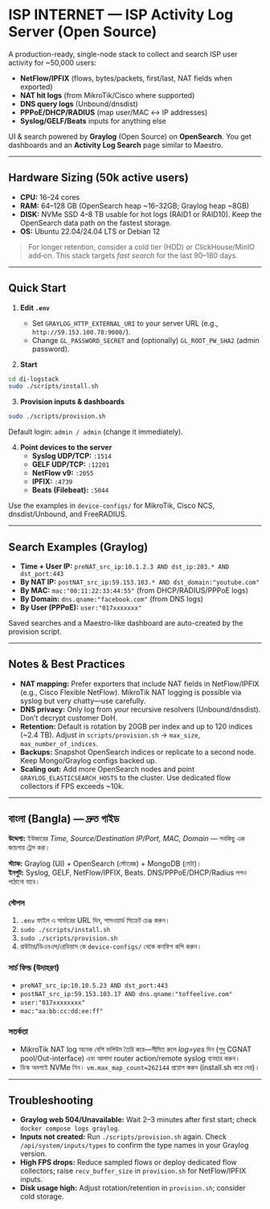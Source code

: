 # ISP INTERNET — ISP Activity Log Server (Open Source)

A production-ready, single-node stack to collect and search ISP user activity for ~50,000 users:
- **NetFlow/IPFIX** (flows, bytes/packets, first/last, NAT fields when exported)
- **NAT hit logs** (from MikroTik/Cisco where supported)
- **DNS query logs** (Unbound/dnsdist)
- **PPPoE/DHCP/RADIUS** (map user/MAC ↔ IP addresses)
- **Syslog/GELF/Beats** inputs for anything else

UI & search powered by **Graylog** (Open Source) on **OpenSearch**. You get dashboards and an **Activity Log Search** page similar to Maestro.

---

## Hardware Sizing (50k active users)
- **CPU:** 16–24 cores
- **RAM:** 64–128 GB (OpenSearch heap ~16–32GB; Graylog heap ~8GB)
- **DISK:** NVMe SSD 4–8 TB usable for hot logs (RAID1 or RAID10). Keep the OpenSearch data path on the fastest storage.
- **OS:** Ubuntu 22.04/24.04 LTS or Debian 12

> For longer retention, consider a cold tier (HDD) or ClickHouse/MinIO add‑on. This stack targets *fast search* for the last 90–180 days.

---

## Quick Start

1) **Edit `.env`**
   - Set `GRAYLOG_HTTP_EXTERNAL_URI` to your server URL (e.g., `http://59.153.100.78:9000/`).
   - Change `GL_PASSWORD_SECRET` and (optionally) `GL_ROOT_PW_SHA2` (admin password).

2) **Start**
```bash
cd di-logstack
sudo ./scripts/install.sh
```

3) **Provision inputs & dashboards**
```bash
sudo ./scripts/provision.sh
```
Default login: `admin / admin` (change it immediately).

4) **Point devices to the server**
   - **Syslog UDP/TCP:** `:1514`
   - **GELF UDP/TCP:** `:12201`
   - **NetFlow v9:** `:2055`
   - **IPFIX:** `:4739`
   - **Beats (Filebeat):** `:5044`

Use the examples in `device-configs/` for MikroTik, Cisco NCS, dnsdist/Unbound, and FreeRADIUS.

---

## Search Examples (Graylog)

- **Time + User IP:** `preNAT_src_ip:10.1.2.3 AND dst_ip:203.* AND dst_port:443`
- **By NAT IP:** `postNAT_src_ip:59.153.103.* AND dst_domain:"youtube.com"`
- **By MAC:** `mac:"00:11:22:33:44:55"` (from DHCP/RADIUS/PPPoE logs)
- **By Domain:** `dns.qname:"facebook.com"` (from DNS logs)
- **By User (PPPoE):** `user:"017xxxxxxx"`

Saved searches and a Maestro-like dashboard are auto-created by the provision script.

---

## Notes & Best Practices

- **NAT mapping:** Prefer exporters that include NAT fields in NetFlow/IPFIX (e.g., Cisco Flexible NetFlow). MikroTik NAT logging is possible via syslog but very chatty—use carefully.
- **DNS privacy:** Only log from *your* recursive resolvers (Unbound/dnsdist). Don’t decrypt customer DoH.
- **Retention:** Default is rotation by 20GB per index and up to 120 indices (~2.4 TB). Adjust in `scripts/provision.sh` → `max_size`, `max_number_of_indices`.
- **Backups:** Snapshot OpenSearch indices or replicate to a second node. Keep Mongo/Graylog configs backed up.
- **Scaling out:** Add more OpenSearch nodes and point `GRAYLOG_ELASTICSEARCH_HOSTS` to the cluster. Use dedicated flow collectors if FPS exceeds ~10k.

---

## বাংলা (Bangla) — দ্রুত গাইড

**উদ্দেশ্য:** ইউজারের *Time, Source/Destination IP/Port, MAC, Domain* — সবকিছু এক জায়গায় ট্রেস করা।

**স্ট্যাক:** Graylog (UI) + OpenSearch (স্টোরেজ) + MongoDB (মেটা)।  
**ইনপুট:** Syslog, GELF, NetFlow/IPFIX, Beats. DNS/PPPoE/DHCP/Radius লগও পাঠানো যাবে।

### স্টেপস
1. `.env` ফাইল এ সার্ভারের URL দিন, পাসওয়ার্ড সিক্রেট চেঞ্জ করুন।
2. `sudo ./scripts/install.sh`
3. `sudo ./scripts/provision.sh`
4. রাউটার/ডিএনএস/রেডিয়াস কে `device-configs/` থেকে কনফিগ কপি করুন।

### সার্চ ফিল্ড (উদাহরণ)
- `preNAT_src_ip:10.10.5.23 AND dst_port:443`
- `postNAT_src_ip:59.153.103.17 AND dns.qname:"toffeelive.com"`
- `user:"017xxxxxxxx"`
- `mac:"aa:bb:cc:dd:ee:ff"`

### সতর্কতা
- MikroTik NAT log অনেক বেশি ভলিউম তৈরি করে—সীমিত রুলে *log=yes* দিন (শুধু CGNAT pool/Out-interface) এবং আলাদা router action/remote syslog ব্যবহার করুন।
- ডিস্ক অবশ্যই NVMe নিন। `vm.max_map_count=262144` প্রয়োগ করুন (install.sh করে দেয়)।

---

## Troubleshooting

- **Graylog web 504/Unavailable:** Wait 2–3 minutes after first start; check `docker compose logs graylog`.
- **Inputs not created:** Run `./scripts/provision.sh` again. Check `/api/system/inputs/types` to confirm the type names in your Graylog version.
- **High FPS drops:** Reduce sampled flows or deploy dedicated flow collectors; raise `recv_buffer_size` in `provision.sh` for NetFlow/IPFIX inputs.
- **Disk usage high:** Adjust rotation/retention in `provision.sh`; consider cold storage.
